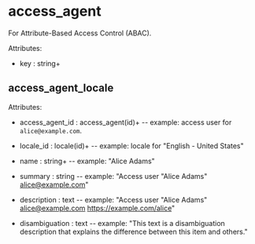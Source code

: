 # access_agent

For Attribute-Based Access Control (ABAC).

Attributes:

* key : string+


## access_agent_locale

Attributes:

* access_agent_id : access_agent(id)+ -- example: access user for `alice@example.com`.

* locale_id : locale(id)+ -- example: locale for "English - United States"

* name : string+ -- example: "Alice Adams"

* summary : string -- example: "Access user \"Alice Adams\" <alice@example.com>"

* description : text -- example: "Access user \"Alice Adams\" <alice@example.com> https://example.com/alice"

* disambiguation : text -- example: "This text is a disambiguation description that explains the difference between this item and others."
